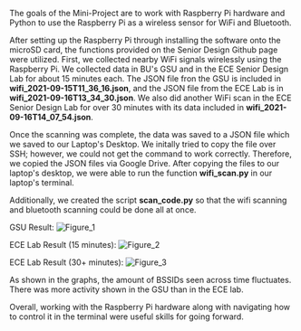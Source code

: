 The goals of the Mini-Project are to work with Raspberry Pi hardware and Python to use the Raspberry Pi as a wireless sensor for WiFi and Bluetooth.

After setting up the Raspberry Pi through installing the software onto the microSD card, the functions provided on the Senior Design Github page were utilized.
First, we collected nearby WiFi signals wirelessly using the Raspberry Pi. We collected data in BU's GSU and in the ECE Senior Design Lab for about 15 minutes each. The JSON file fron the GSU is included in **wifi_2021-09-15T11_36_16.json**, and the JSON file from the ECE Lab is in **wifi_2021-09-16T13_34_30.json**. We also did another WiFi scan in the ECE Senior Design Lab for over 30 minutes with its data included in **wifi_2021-09-16T14_07_54.json**.


Once the scanning was complete, the data was saved to a JSON file which we saved to our Laptop's Desktop. We initally tried to copy the file over SSH; however, we could not get the command to work correctly. Therefore, we copied the JSON files via Google Drive.
After copying the files to our laptop's desktop, we were able to run the function **wifi_scan.py** in our laptop's terminal.

Additionally, we created the script **scan_code.py** so that the wifi scanning and bluetooth scanning could be done all at once.

GSU Result:
![Figure_1](https://user-images.githubusercontent.com/55505652/133662423-a322d3da-cd5d-4e0f-8ef1-e844e4ca7895.png)

ECE Lab Result (15 minutes):
![Figure_2](https://user-images.githubusercontent.com/55505652/133662450-d2283e5e-bba1-4a01-827c-caf6bbd4fd0c.png)

ECE Lab Result (30+ minutes):
![Figure_3](https://user-images.githubusercontent.com/55505652/133671432-0338ecb7-63a0-4f0c-a3fb-fbbf4fe74978.png)




As shown in the graphs, the amount of BSSIDs seen across time fluctuates. There was more activity shown in the GSU than in the ECE lab.

Overall, working with the Raspberry Pi hardware along with navigating how to control it in the terminal were useful skills for going forward.
